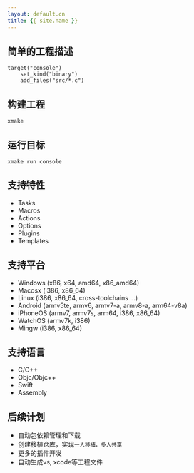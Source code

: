 ```yaml
---
layout: default.cn
title: {{ site.name }}
---
```


## 简单的工程描述

    target("console")
        set_kind("binary")
        add_files("src/*.c") 

## 构建工程

    xmake

## 运行目标

    xmake run console

## 支持特性

* Tasks
* Macros
* Actions
* Options
* Plugins
* Templates

## 支持平台

* Windows (x86, x64, amd64, x86_amd64)
* Macosx (i386, x86_64)
* Linux (i386, x86_64, cross-toolchains ...)
* Android (armv5te, armv6, armv7-a, armv8-a, arm64-v8a)
* iPhoneOS (armv7, armv7s, arm64, i386, x86_64)
* WatchOS (armv7k, i386)
* Mingw (i386, x86_64)

## 支持语言

* C/C++
* Objc/Objc++
* Swift
* Assembly

## 后续计划

* 自动包依赖管理和下载
* 创建移植仓库，实现`一人移植，多人共享`
* 更多的插件开发
* 自动生成vs, xcode等工程文件
